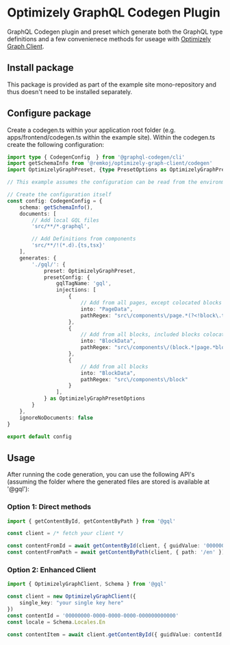 # Optimizely GraphQL Codegen Plugin
GraphQL Codegen plugin and preset which generate both the GraphQL type definitions and a few convenienece methods for useage with [Optimizely Graph Client](../optimizely-graph-client/README.md).

## Install package
This package is provided as part of the example site mono-repository and thus doesn't need to be installed separately.

## Configure package
Create a codegen.ts within your application root folder (e.g. apps/frontend/codegen.ts within the example site). Within the codegen.ts create the following configuration:

```typescript
import type { CodegenConfig  } from '@graphql-codegen/cli'
import getSchemaInfo from '@remkoj/optimizely-graph-client/codegen'
import OptimizelyGraphPreset, {type PresetOptions as OptimizelyGraphPresetOptions}  from '@remkoj/optimizely-graph-functions/preset'

// This example assumes the configuration can be read from the environment variables, make sure .env files (if you use them) are processed prior to invoking getSchemaInfo()

// Create the configuration itself
const config: CodegenConfig = {
    schema: getSchemaInfo(),
    documents: [
        // Add local GQL files
        'src/**/*.graphql',

        // Add Definitions from components
        'src/**/!(*.d).{ts,tsx}'
    ],
    generates: {
        './gql/': {
            preset: OptimizelyGraphPreset,
            presetConfig: {
                gqlTagName: 'gql',
                injections: [
                    {
                        // Add from all pages, except colocated blocks
                        into: "PageData",
                        pathRegex: "src\/components\/page.*(?<!block\.tsx)$"
                    },
                    {
                        // Add from all blocks, included blocks colocated with pages
                        into: "BlockData",
                        pathRegex: "src\/components\/(block.*|page.*block.[tj]s[x]{0,1})$"
                    },
                    {
                        // Add from all blocks
                        into: "BlockData",
                        pathRegex: "src\/components\/block"
                    }
                ],
            } as OptimizelyGraphPresetOptions
        }
    },
    ignoreNoDocuments: false
}

export default config
```

## Usage
After running the code generation, you can use the following API's (assuming the folder where the generated files are stored is available at '@gql'):

### Option 1: Direct methods
```typescript
import { getContentById, getContentByPath } from '@gql'

const client = /* fetch your client */

const contentFromId = await getContentById(client, { guidValue: '00000000-0000-0000-0000-000000000000', locale: 'en' })
const contentFromPath = await getContentByPath(client, { path: '/en' })
```

### Option 2: Enhanced Client
```typescript
import { OptimizelyGraphClient, Schema } from '@gql'

const client = new OptimizelyGraphClient({
    single_key: "your single key here"
})
const contentId = '00000000-0000-0000-0000-000000000000'
const locale = Schema.Locales.En

const contentItem = await client.getContentById({ guidValue: contentId, locale })
```